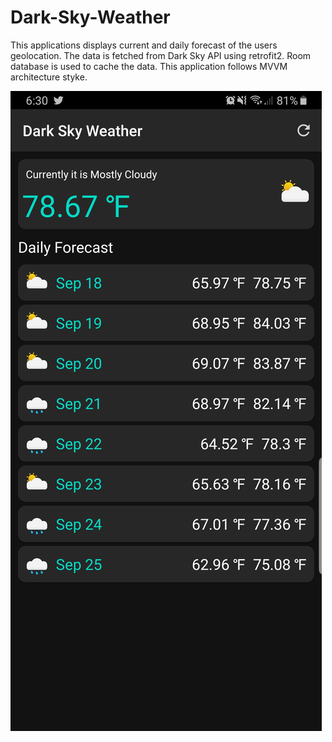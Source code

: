 # Dark-Sky-Weather
This applications displays current and daily forecast of the users geolocation.
The data is fetched from Dark Sky API using retrofit2.
Room database is used to cache the data.
This application follows MVVM architecture styke.

![Screenshot](https://raw.githubusercontent.com/rpranay/Dark-Sky-Weather/master/Screenshot_20190918-183024_Dark%20Sky%20Weather.jpg)
